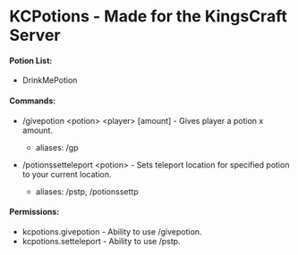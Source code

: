 # KCPotions - Made for the KingsCraft Server

#### Potion List:
- DrinkMePotion

#### Commands:
- /givepotion \<potion\> \<player\> [amount] - Gives player a potion x amount.
  - aliases: /gp

- /potionssetteleport \<potion\> - Sets teleport location for specified potion to your current location.
  - aliases: /pstp, /potionssettp

#### Permissions:
- kcpotions.givepotion - Ability to use /givepotion.
- kcpotions.setteleport - Ability to use /pstp.
